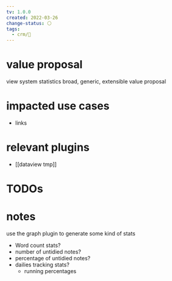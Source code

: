 ```yaml
---
tv: 1.0.0
created: 2022-03-26
change-status: ⚪
tags:
  - crm/🌱
---
```

 
# value proposal
view system statistics
broad, generic, extensible value proposal

# impacted use cases
- links

# relevant plugins
- [[dataview tmp]]

# TODOs

# notes
use the graph plugin to generate some kind of stats
- Word count stats?
- number of untidied notes?
- percentage of untidied notes?
- dailies tracking stats?
	- running percentages













